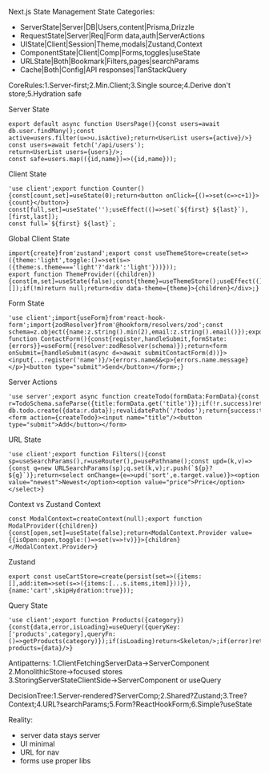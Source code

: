 Next.js State Management
State Categories:
- ServerState|Server|DB|Users,content|Prisma,Drizzle
- RequestState|Server|Req|Form data,auth|ServerActions
- UIState|Client|Session|Theme,modals|Zustand,Context
- ComponentState|Client|Comp|Forms,toggles|useState
- URLState|Both|Bookmark|Filters,pages|searchParams
- Cache|Both|Config|API responses|TanStackQuery

CoreRules:1.Server-first;2.Min.Client;3.Single source;4.Derive don't store;5.Hydration safe

Server State
```tsx
export default async function UsersPage(){const users=await db.user.findMany();const active=users.filter(u=>u.isActive);return<UserList users={active}/>}
const users=await fetch('/api/users');
return<UserList users={users}/>;
const safe=users.map(({id,name})=>({id,name}));
```

Client State
```tsx
'use client';export function Counter(){const[count,set]=useState(0);return<button onClick={()=>set(c=>c+1)}>{count}</button>}
const[full,set]=useState('');useEffect(()=>set(`${first} ${last}`),[first,last]);
const full=`${first} ${last}`;
```

Global Client State
```tsx
import{create}from'zustand';export const useThemeStore=create(set=>({theme:'light',toggle:()=>set(s=>({theme:s.theme==='light'?'dark':'light'}))}));
export function ThemeProvider({children}){const[m,set]=useState(false);const{theme}=useThemeStore();useEffect(()=>set(true),[]);if(!m)return null;return<div data-theme={theme}>{children}</div>;}
```

Form State
```tsx
'use client';import{useForm}from'react-hook-form';import{zodResolver}from'@hookform/resolvers/zod';const schema=z.object({name:z.string().min(2),email:z.string().email()});export function ContactForm(){const{register,handleSubmit,formState:{errors}}=useForm({resolver:zodResolver(schema)});return<form onSubmit={handleSubmit(async d=>await submitContactForm(d))}><input{...register('name')}/>{errors.name&&<p>{errors.name.message}</p>}<button type="submit">Send</button></form>;}
```

Server Actions
```tsx
'use server';export async function createTodo(formData:FormData){const r=TodoSchema.safeParse({title:formData.get('title')});if(!r.success)return{error:r.error.flatten()};await db.todo.create({data:r.data});revalidatePath('/todos');return{success:true}}
<form action={createTodo}><input name="title"/><button type="submit">Add</button></form>
```

URL State
```tsx
'use client';export function Filters(){const sp=useSearchParams(),r=useRouter(),p=usePathname();const upd=(k,v)=>{const q=new URLSearchParams(sp);q.set(k,v);r.push(`${p}?${q}`)};return<select onChange={e=>upd('sort',e.target.value)}><option value="newest">Newest</option><option value="price">Price</option></select>}
```

Context vs Zustand
Context
```tsx
const ModalContext=createContext(null);export function ModalProvider({children}){const[open,set]=useState(false);return<ModalContext.Provider value={{isOpen:open,toggle:()=>set(v=>!v)}}>{children}</ModalContext.Provider>}
```
Zustand
```tsx
export const useCartStore=create(persist(set=>({items:[],add:item=>set(s=>({items:[...s.items,item]}))}),{name:'cart',skipHydration:true}));
```

Query State
```tsx
'use client';export function Products({category}){const{data,error,isLoading}=useQuery({queryKey:['products',category],queryFn:()=>getProducts(category)});if(isLoading)return<Skeleton/>;if(error)return<Error/>;return<ProductGrid products={data}/>}
```

Antipatterns:
1.ClientFetchingServerData→ServerComponent
2.MonolithicStore→focused stores
3.StoringServerStateClientSide→ServerComponent or useQuery

DecisionTree:1.Server-rendered?ServerComp;2.Shared?Zustand;3.Tree?Context;4.URL?searchParams;5.Form?ReactHookForm;6.Simple?useState

Reality:
- server data stays server
- UI minimal
- URL for nav
- forms use proper libs